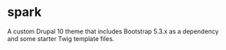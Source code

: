 # spark
A custom Drupal 10 theme that includes Bootstrap 5.3.x as a dependency and some starter Twig template files.
